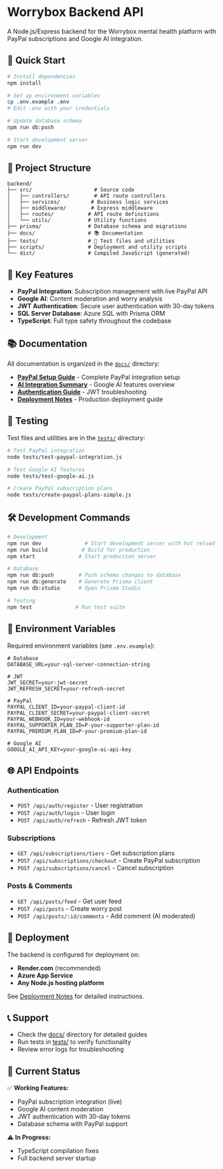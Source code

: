# Worrybox Backend API

A Node.js/Express backend for the Worrybox mental health platform with PayPal subscriptions and Google AI integration.

## 🚀 Quick Start

```bash
# Install dependencies
npm install

# Set up environment variables
cp .env.example .env
# Edit .env with your credentials

# Update database schema
npm run db:push

# Start development server
npm run dev
```

## 📁 Project Structure

```
backend/
├── src/                    # Source code
│   ├── controllers/        # API route controllers
│   ├── services/          # Business logic services
│   ├── middleware/        # Express middleware
│   ├── routes/           # API route definitions
│   └── utils/            # Utility functions
├── prisma/               # Database schema and migrations
├── docs/                 # 📚 Documentation
├── tests/                # 🧪 Test files and utilities
├── scripts/              # Deployment and utility scripts
└── dist/                 # Compiled JavaScript (generated)
```

## 🔧 Key Features

- **PayPal Integration**: Subscription management with live PayPal API
- **Google AI**: Content moderation and worry analysis
- **JWT Authentication**: Secure user authentication with 30-day tokens
- **SQL Server Database**: Azure SQL with Prisma ORM
- **TypeScript**: Full type safety throughout the codebase

## 📚 Documentation

All documentation is organized in the [`docs/`](./docs/) directory:

- **[PayPal Setup Guide](./docs/PAYPAL_SETUP_GUIDE.md)** - Complete PayPal integration setup
- **[AI Integration Summary](./docs/AI_INTEGRATION_SUMMARY.md)** - Google AI features overview
- **[Authentication Guide](./docs/AUTH_DEBUGGING_GUIDE.md)** - JWT troubleshooting
- **[Deployment Notes](./docs/DEPLOYMENT_NOTES.md)** - Production deployment guide

## 🧪 Testing

Test files and utilities are in the [`tests/`](./tests/) directory:

```bash
# Test PayPal integration
node tests/test-paypal-integration.js

# Test Google AI features
node tests/test-google-ai.js

# Create PayPal subscription plans
node tests/create-paypal-plans-simple.js
```

## 🛠 Development Commands

```bash
# Development
npm run dev              # Start development server with hot reload
npm run build           # Build for production
npm start              # Start production server

# Database
npm run db:push        # Push schema changes to database
npm run db:generate    # Generate Prisma client
npm run db:studio      # Open Prisma Studio

# Testing
npm test              # Run test suite
```

## 🔑 Environment Variables

Required environment variables (see `.env.example`):

```env
# Database
DATABASE_URL=your-sql-server-connection-string

# JWT
JWT_SECRET=your-jwt-secret
JWT_REFRESH_SECRET=your-refresh-secret

# PayPal
PAYPAL_CLIENT_ID=your-paypal-client-id
PAYPAL_CLIENT_SECRET=your-paypal-client-secret
PAYPAL_WEBHOOK_ID=your-webhook-id
PAYPAL_SUPPORTER_PLAN_ID=P-your-supporter-plan-id
PAYPAL_PREMIUM_PLAN_ID=P-your-premium-plan-id

# Google AI
GOOGLE_AI_API_KEY=your-google-ai-api-key
```

## 🌐 API Endpoints

### Authentication
- `POST /api/auth/register` - User registration
- `POST /api/auth/login` - User login
- `POST /api/auth/refresh` - Refresh JWT token

### Subscriptions
- `GET /api/subscriptions/tiers` - Get subscription plans
- `POST /api/subscriptions/checkout` - Create PayPal subscription
- `POST /api/subscriptions/cancel` - Cancel subscription

### Posts & Comments
- `GET /api/posts/feed` - Get user feed
- `POST /api/posts` - Create worry post
- `POST /api/posts/:id/comments` - Add comment (AI moderated)

## 🚀 Deployment

The backend is configured for deployment on:
- **Render.com** (recommended)
- **Azure App Service**
- **Any Node.js hosting platform**

See [Deployment Notes](./docs/DEPLOYMENT_NOTES.md) for detailed instructions.

## 📞 Support

- Check the [docs/](./docs/) directory for detailed guides
- Run tests in [tests/](./tests/) to verify functionality
- Review error logs for troubleshooting

## 🎯 Current Status

✅ **Working Features:**
- PayPal subscription integration (live)
- Google AI content moderation
- JWT authentication with 30-day tokens
- Database schema with PayPal support

⚠️ **In Progress:**
- TypeScript compilation fixes
- Full backend server startup